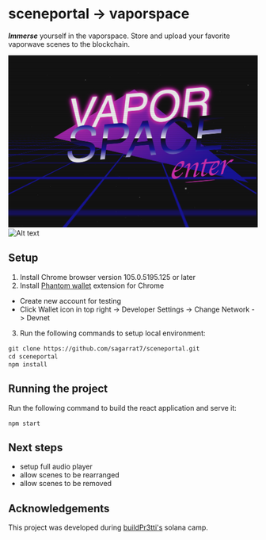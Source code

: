 # sceneportal -> vaporspace

**_Immerse_** yourself in the vaporspace. Store and upload your favorite vaporwave scenes to the blockchain.




![Alt text](/screenshots/homepage.png "Home Page")
![Alt text](/screenshots/main.png "Main Page")

## Setup 

1. Install Chrome browser version 105.0.5195.125 or later
2. Install [Phantom wallet](https://chrome.google.com/webstore/detail/phantom/bfnaelmomeimhlpmgjnjophhpkkoljpa?hl=en) extension for Chrome 
  -  Create new account for testing
  -  Click Wallet icon in top right -> Developer Settings -> Change Network -> Devnet
3. Run the following commands to setup local environment:

```
git clone https://github.com/sagarrat7/sceneportal.git
cd sceneportal 
npm install
```

## Running the project

Run the following command to build the react application and serve it:

```
npm start
```

## Next steps

  - setup full audio player
  - allow scenes to be rearranged 
  - allow scenes to be removed

## Acknowledgements

This project was developed during [buildPr3tti's](https://buildpr3tti.xyz/) solana camp.

